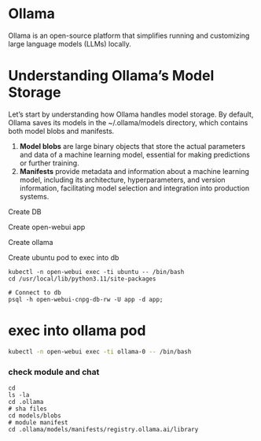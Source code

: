 # Ollama
Ollama is an open-source platform that simplifies running and customizing large language models (LLMs) locally.


# Understanding Ollama’s Model Storage
Let’s start by understanding how Ollama handles model storage. By default, Ollama saves its models in the ~/.ollama/models directory, which contains both model blobs and manifests.

1. **Model blobs** are large binary objects that store the actual parameters and data of a machine learning model, essential for making predictions or further training.
2. **Manifests** provide metadata and information about a machine learning model, including its architecture, hyperparameters, and version information, facilitating model selection and integration into production systems.










Create DB

Create open-webui app

Create ollama

Create ubuntu pod to exec into db
```t
kubectl -n open-webui exec -ti ubuntu -- /bin/bash
cd /usr/local/lib/python3.11/site-packages

# Connect to db
psql -h open-webui-cnpg-db-rw -U app -d app;
```

# exec into ollama pod
```sh
kubectl -n open-webui exec -ti ollama-0 -- /bin/bash
```

### check module and chat
```t
cd
ls -la
cd .ollama
# sha files
cd models/blobs
# module manifest
cd .ollama/models/manifests/registry.ollama.ai/library
```
